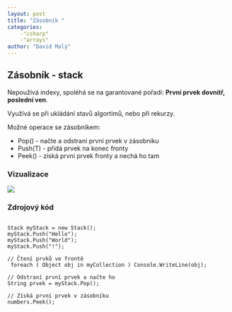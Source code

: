 ```yaml
---
layout: post
title: "Zásobník "
categories:
    -"csharp"
    -"arrays"
author: "David Malý"
--- 
```



## Zásobník - stack


Nepoužívá indexy, spoléhá se na garantované pořadí: **První prvek dovnitř, poslední ven**.



Využívá se při ukládání stavů algortimů, nebo při rekurzy.



Možné operace se zásobníkem:


- Pop() - načte a odstraní první prvek v zásobníku
- Push(T) - přidá prvek na konec fronty
- Peek() - získá první prvek fronty a nechá ho tam


### Vizualizace
![](images/Stack.png)

### Zdrojový kód

```

Stack myStack = new Stack();
myStack.Push("Hello");
myStack.Push("World");
myStack.Push("!");

// Čtení prvků ve frontě
 foreach ( Object obj in myCollection ) Console.WriteLine(obj);

// Odstraní první prvek a načte ho
String prvek = myStack.Pop();

// Získá první prvek v zásobníku
numbers.Peek();

```
